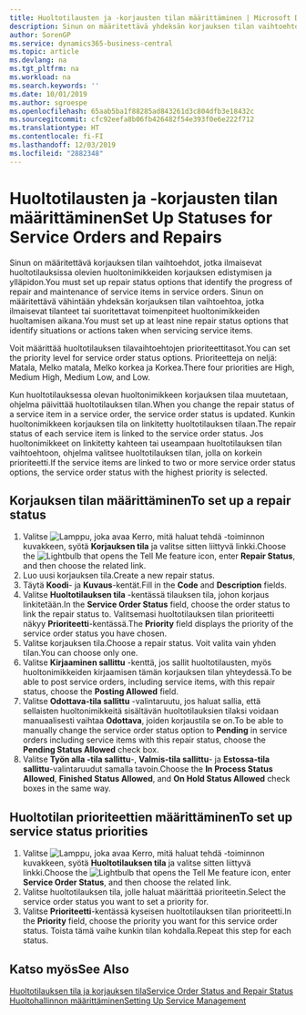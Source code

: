 ```yaml
---
title: Huoltotilausten ja -korjausten tilan määrittäminen | Microsoft Docs
description: Sinun on määritettävä yhdeksän korjauksen tilan vaihtoehtoa, jotka ilmaisevat huoltotilauksissa olevien huoltonimikkeiden korjauksen edistymisen ja ylläpidon.
author: SorenGP
ms.service: dynamics365-business-central
ms.topic: article
ms.devlang: na
ms.tgt_pltfrm: na
ms.workload: na
ms.search.keywords: ''
ms.date: 10/01/2019
ms.author: sgroespe
ms.openlocfilehash: 65aab5ba1f88285ad843261d3c804dfb3e18432c
ms.sourcegitcommit: cfc92eefa8b06fb426482f54e393f0e6e222f712
ms.translationtype: HT
ms.contentlocale: fi-FI
ms.lasthandoff: 12/03/2019
ms.locfileid: "2882348"
---
```

# <a name="set-up-statuses-for-service-orders-and-repairs"></a><span data-ttu-id="b7150-103">Huoltotilausten ja -korjausten tilan määrittäminen</span><span class="sxs-lookup"><span data-stu-id="b7150-103">Set Up Statuses for Service Orders and Repairs</span></span>
<span data-ttu-id="b7150-104">Sinun on määritettävä korjauksen tilan vaihtoehdot, jotka ilmaisevat huoltotilauksissa olevien huoltonimikkeiden korjauksen edistymisen ja ylläpidon.</span><span class="sxs-lookup"><span data-stu-id="b7150-104">You must set up repair status options that identify the progress of repair and maintenance of service items in service orders.</span></span> <span data-ttu-id="b7150-105">Sinun on määritettävä vähintään yhdeksän korjauksen tilan vaihtoehtoa, jotka ilmaisevat tilanteet tai suoritettavat toimenpiteet huoltonimikkeiden huoltamisen aikana.</span><span class="sxs-lookup"><span data-stu-id="b7150-105">You must set up at least nine repair status options that identify situations or actions taken when servicing service items.</span></span>  

<span data-ttu-id="b7150-106">Voit määrittää huoltotilauksen tilavaihtoehtojen prioriteettitasot.</span><span class="sxs-lookup"><span data-stu-id="b7150-106">You can set the priority level for service order status options.</span></span> <span data-ttu-id="b7150-107">Prioriteetteja on neljä: Matala, Melko matala, Melko korkea ja Korkea.</span><span class="sxs-lookup"><span data-stu-id="b7150-107">There four priorities are High, Medium High, Medium Low, and Low.</span></span>  

<span data-ttu-id="b7150-108">Kun huoltotilauksessa olevan huoltonimikkeen korjauksen tilaa muutetaan, ohjelma päivittää huoltotilauksen tilan.</span><span class="sxs-lookup"><span data-stu-id="b7150-108">When you change the repair status of a service item in a service order, the service order status is updated.</span></span> <span data-ttu-id="b7150-109">Kunkin huoltonimikkeen korjauksen tila on linkitetty huoltotilauksen tilaan.</span><span class="sxs-lookup"><span data-stu-id="b7150-109">The repair status of each service item is linked to the service order status.</span></span> <span data-ttu-id="b7150-110">Jos huoltonimikkeet on linkitetty kahteen tai useampaan huoltotilauksen tilan vaihtoehtoon, ohjelma valitsee huoltotilauksen tilan, jolla on korkein prioriteetti.</span><span class="sxs-lookup"><span data-stu-id="b7150-110">If the service items are linked to two or more service order status options, the service order status with the highest priority is selected.</span></span>  

## <a name="to-set-up-a-repair-status"></a><span data-ttu-id="b7150-111">Korjauksen tilan määrittäminen</span><span class="sxs-lookup"><span data-stu-id="b7150-111">To set up a repair status</span></span>  
1. <span data-ttu-id="b7150-112">Valitse ![Lamppu, joka avaa Kerro, mitä haluat tehdä -toiminnon](media/ui-search/search_small.png "Kerro, mitä haluat tehdä") kuvakkeen, syötä **Korjauksen tila** ja valitse sitten liittyvä linkki.</span><span class="sxs-lookup"><span data-stu-id="b7150-112">Choose the ![Lightbulb that opens the Tell Me feature](media/ui-search/search_small.png "Tell me what you want to do") icon, enter **Repair Status**, and then choose the related link.</span></span>
2. <span data-ttu-id="b7150-113">Luo uusi korjauksen tila.</span><span class="sxs-lookup"><span data-stu-id="b7150-113">Create a new repair status.</span></span>  
3. <span data-ttu-id="b7150-114">Täytä **Koodi**- ja **Kuvaus**-kentät.</span><span class="sxs-lookup"><span data-stu-id="b7150-114">Fill in the **Code** and **Description** fields.</span></span>  
4. <span data-ttu-id="b7150-115">Valitse **Huoltotilauksen tila** -kentässä tilauksen tila, johon korjaus linkitetään.</span><span class="sxs-lookup"><span data-stu-id="b7150-115">In the **Service Order Status** field, choose the order status to link the repair status to.</span></span> <span data-ttu-id="b7150-116">Valitsemasi huoltotilauksen tilan prioriteetti näkyy **Prioriteetti**-kentässä.</span><span class="sxs-lookup"><span data-stu-id="b7150-116">The **Priority** field displays the priority of the service order status you have chosen.</span></span>  
5. <span data-ttu-id="b7150-117">Valitse korjauksen tila.</span><span class="sxs-lookup"><span data-stu-id="b7150-117">Choose a repair status.</span></span> <span data-ttu-id="b7150-118">Voit valita vain yhden tilan.</span><span class="sxs-lookup"><span data-stu-id="b7150-118">You can choose only one.</span></span>  
6. <span data-ttu-id="b7150-119">Valitse **Kirjaaminen sallittu** -kenttä, jos sallit huoltotilausten, myös huoltonimikkeiden kirjaamisen tämän korjauksen tilan yhteydessä.</span><span class="sxs-lookup"><span data-stu-id="b7150-119">To be able to post service orders, including service items, with this repair status, choose the **Posting Allowed** field.</span></span>  
7. <span data-ttu-id="b7150-120">Valitse **Odottava-tila sallittu** -valintaruutu, jos haluat sallia, että sellaisten huoltonimikkeitä sisältävän huoltotilauksien tilaksi voidaan manuaalisesti vaihtaa **Odottava**, joiden korjaustila se on.</span><span class="sxs-lookup"><span data-stu-id="b7150-120">To be able to manually change the service order status option to **Pending** in service orders including service items with this repair status, choose the **Pending Status Allowed** check box.</span></span>  
8. <span data-ttu-id="b7150-121">Valitse **Työn alla -tila sallittu**-, **Valmis-tila sallittu**- ja **Estossa-tila sallittu**-valintaruudut samalla tavoin.</span><span class="sxs-lookup"><span data-stu-id="b7150-121">Choose the **In Process Status Allowed**, **Finished Status Allowed**, and **On Hold Status Allowed** check boxes in the same way.</span></span>
  
## <a name="to-set-up-service-status-priorities"></a><span data-ttu-id="b7150-122">Huoltotilan prioriteettien määrittäminen</span><span class="sxs-lookup"><span data-stu-id="b7150-122">To set up service status priorities</span></span>  
1. <span data-ttu-id="b7150-123">Valitse ![Lamppu, joka avaa Kerro, mitä haluat tehdä -toiminnon](media/ui-search/search_small.png "Kerro, mitä haluat tehdä") kuvakkeen, syötä **Huoltotilauksen tila** ja valitse sitten liittyvä linkki.</span><span class="sxs-lookup"><span data-stu-id="b7150-123">Choose the ![Lightbulb that opens the Tell Me feature](media/ui-search/search_small.png "Tell me what you want to do") icon, enter **Service Order Status**, and then choose the related link.</span></span>  
2. <span data-ttu-id="b7150-124">Valitse huoltotilauksen tila, jolle haluat määrittää prioriteetin.</span><span class="sxs-lookup"><span data-stu-id="b7150-124">Select the service order status you want to set a priority for.</span></span>  
3. <span data-ttu-id="b7150-125">Valitse **Prioriteetti**-kentässä kyseisen huoltotilauksen tilan prioriteetti.</span><span class="sxs-lookup"><span data-stu-id="b7150-125">In the **Priority** field, choose the priority you want for this service order status.</span></span> <span data-ttu-id="b7150-126">Toista tämä vaihe kunkin tilan kohdalla.</span><span class="sxs-lookup"><span data-stu-id="b7150-126">Repeat this step for each status.</span></span>  

## <a name="see-also"></a><span data-ttu-id="b7150-127">Katso myös</span><span class="sxs-lookup"><span data-stu-id="b7150-127">See Also</span></span>  
[<span data-ttu-id="b7150-128">Huoltotilauksen tila ja korjauksen tila</span><span class="sxs-lookup"><span data-stu-id="b7150-128">Service Order Status and Repair Status</span></span>](service-service-order-status-and-repair-status.md)  
[<span data-ttu-id="b7150-129">Huoltohallinnon määrittäminen</span><span class="sxs-lookup"><span data-stu-id="b7150-129">Setting Up Service Management</span></span>](service-setup-service.md)  
